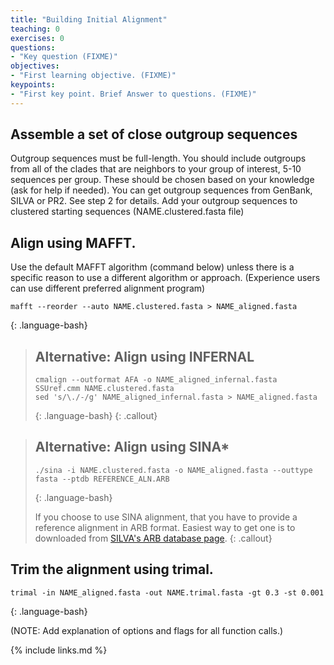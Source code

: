 ```yaml
---
title: "Building Initial Alignment"
teaching: 0
exercises: 0
questions:
- "Key question (FIXME)"
objectives:
- "First learning objective. (FIXME)"
keypoints:
- "First key point. Brief Answer to questions. (FIXME)"
---
```


## Assemble a set of close outgroup sequences

Outgroup sequences must be full-length. You should include outgroups from all of the clades that are neighbors to your group of interest, 5-10 sequences per group. These should be chosen based on your knowledge (ask for help if needed). You can get outgroup sequences from GenBank, SILVA or PR2. See step 2 for details. Add your outgroup sequences to clustered starting sequences (NAME.clustered.fasta file)

## Align using MAFFT.
Use the default MAFFT algorithm (command below) unless there is a specific reason to use a different algorithm or approach. (Experience users can use different preferred alignment program)

~~~
mafft --reorder --auto NAME.clustered.fasta > NAME_aligned.fasta
~~~
{: .language-bash}


> ## Alternative: Align using INFERNAL
>
> ~~~
> cmalign --outformat AFA -o NAME_aligned_infernal.fasta SSUref.cmm NAME.clustered.fasta
> sed 's/\./-/g' NAME_aligned_infernal.fasta > NAME_aligned.fasta
> ~~~
>{: .language-bash}
{: .callout}

> ## Alternative: Align using SINA*
> ~~~
> ./sina -i NAME.clustered.fasta -o NAME_aligned.fasta --outtype fasta --ptdb REFERENCE_ALN.ARB
> ~~~
> {: .language-bash}
> 
> If you choose to use SINA alignment, that you have to provide a reference
> alignment in ARB format. Easiest way to get one is to downloaded from 
> [SILVA's ARB database page](https://www.arb-silva.de/download/arb-files/).
{: .callout}


## Trim the alignment using trimal.

~~~
trimal -in NAME_aligned.fasta -out NAME.trimal.fasta -gt 0.3 -st 0.001
~~~
{: .language-bash}

(NOTE: Add explanation of options and flags for all function calls.)

{% include links.md %}